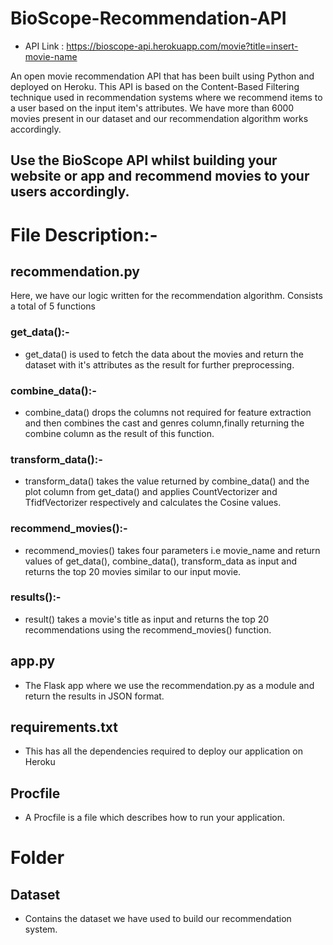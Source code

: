 # BioScope-Recommendation-API

- API Link : https://bioscope-api.herokuapp.com/movie?title=insert-movie-name

An open movie recommendation API that has been built using Python and deployed on Heroku. 
This API is based on the Content-Based Filtering technique used in recommendation systems where we recommend items to a user based on the input item's attributes. 
We have more than 6000 movies present in our dataset and our recommendation algorithm works accordingly.

## Use the BioScope API whilst building your website or app and recommend movies to your users accordingly.

# File Description:- 
## recommendation.py
Here, we have our logic written for the recommendation algorithm. Consists a total of 5 functions

### get_data():-
- get_data() is used to fetch the data about the movies and return the dataset with it's attributes as the result for further preprocessing.

### combine_data():-
- combine_data() drops the columns not required for feature extraction and then combines the cast and genres column,finally returning the combine column as the result of this function.

### transform_data():-
- transform_data() takes the value returned by combine_data() and the plot column from get_data() and applies CountVectorizer and TfidfVectorizer respectively and calculates the Cosine values.

### recommend_movies():-
- recommend_movies() takes four parameters i.e movie_name and return values of get_data(), combine_data(), transform_data as input and returns the top 20 movies similar to our input movie.

### results():-
- result() takes a movie's title as input and returns the top 20 recommendations using the recommend_movies() function.

## app.py
- The Flask app where we use the recommendation.py as a module and return the results in JSON format. 

## requirements.txt
- This has all the dependencies required to deploy our application on Heroku

## Procfile

- A Procfile is a file which describes how to run your application.

# Folder
## Dataset
- Contains the dataset we have used to build our recommendation system.
